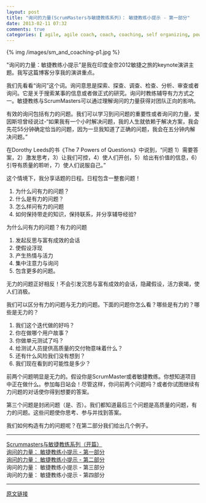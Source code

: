 ```yaml
---
layout: post
title: "询问的力量(ScrumMasters与敏捷教练系列)： 敏捷教练小提示 - 第一部分"
date: 2013-02-11 07:32
comments: true
categories: [ agile, agile coach, coach, coaching, self organizing, power of inquiry, Ken Schwaber, Jeff Sutherlan, Scrum Guide, agile tour ]
---
```


{% img /images/sm_and_coaching-p1.jpg %}

"询问的力量：敏捷教练小提示"是我在印度金奈2012敏捷之旅的keynote演讲主题。我写这篇博客分享我的演讲重点。

我们先看看“询问”这个词。询问意思是探索、探查、调查、检查、分析、审查或者询问。它是关于搜索某事的信息或者做正式的研究。询问时教练辅导有力方式之一。敏捷教练与ScrumMasters可以通过理解询问的力量获得对团队正向的影响。

有效的询问包括有力的问题。我们可以学习到问问题的重要性或者询问的力量，爱因斯坦曾经说过-“如果我有一个小时解决问题，我的人生就依赖于解决方案，我会先花55分钟确定恰当的问题，因为一旦我知道了正确的问题，我会在五分钟内解决问题。”

<!-- more -->

在Dorothy Leeds的书《The 7 Powers of Questions》中说到，“问题  1）需要答案，2）激发思考，3）让我们可控，4）使人们开创，5）给出有价值的信息，6）引导有质量的聆听，7）使人们说服自己。”

这个情境下，我分享话题的日程。日程包含一整套问题！

1. 为什么问有力的问题？
2. 什么是有力的问题？
3. 怎么样问有力的问题
4. 如何保持带走的知识，保持联系，并分享辅导经验?

为什么问有力的问题？有力的问题  

1. 发起反思与富有成效的会话
2. 使假设浮现
3. 产生热情与活力
4. 集中注意力与询问
5. 包含更多的问题。

无力的问题正好相反！不会引发沉思与富有成效的会话，隐藏假设，活力衰竭，使人们消极。

我们可以区分有力的问题与无力的问题。下面的问题你怎么看？哪些是有力的？哪些是无力的？

1. 我们这个迭代做的好吗？
2. 你在做哪个用户故事？
3. 你做单元测试了吗？
4. 给测试人员提供高质量的交付物意味着什么？
5. 还有什么风险我们没有想到？
6. 我们现在看到的可能性是多少？

前两个问题明显是无力的。假设你是ScrumMaster或者敏捷教练。你想知道项目中正在做什么。参加每日站会！尽管这样，你问前两个问题吗？或者你试图继续有力问题的对话使你得到想要的答案。

第三个问题是封闭问题（是、否）。我们都知道最后三个问题是高质量的问题，有力的问题。这些问题使你思考、参与并找到答案。

我们如何构造有力的问题呢？在第二部分我们给出几个例子。

---
[Scrummasters与敏捷教练系列（开篇）](http://bobjiang.com/blog/2013/02/10/scrummaster-and-coach-opening/)  
[询问的力量： 敏捷教练小提示 - 第一部分](http://bobjiang.com/blog/2013/02/11/scrummaster-and-coaching-part1/)  
[询问的力量： 敏捷教练小提示 - 第二部分](http://bobjiang.com/blog/2013/02/12/scrummaster-and-coaching-part2/)  
询问的力量： 敏捷教练小提示 - 第三部分  
询问的力量： 敏捷教练小提示 - 第四部分  

---
[原文链接](http://se-thoughtograph.blogspot.in/2012/10/the-power-of-inquiry-coaching-tips-for.html)